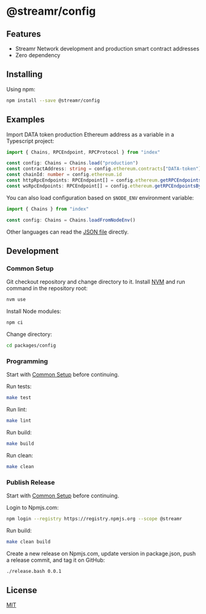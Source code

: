# @streamr/config

## Features
- Streamr Network development and production smart contract addresses
- Zero dependency

## Installing
Using npm:
```bash
npm install --save @streamr/config
```

## Examples
Import DATA token production Ethereum address as a variable in a Typescript project:
```typescript
import { Chains, RPCEndpoint, RPCProtocol } from "index"

const config: Chains = Chains.load("production")
const contractAddress: string = config.ethereum.contracts["DATA-token"]
const chainId: number = config.ethereum.id
const httpRpcEndpoints: RPCEndpoint[] = config.ethereum.getRPCEndpointsByProtocol(RPCProtocol.HTTP)
const wsRpcEndpoints: RPCEndpoint[] = config.ethereum.getRPCEndpointsByProtocol(RPCProtocol.WEBSOCKET)
```

You can also load configuration based on `$NODE_ENV` environment variable:
```typescript
import { Chains } from "index"

const config: Chains = Chains.loadFromNodeEnv()
```

Other languages can read the [JSON file](./src/networks.json) directly.

## Development
### Common Setup
Git checkout repository and change directory to it.
Install [NVM](https://github.com/nvm-sh/nvm) and run command in the repository root:
```bash
nvm use
```

Install Node modules:
```bash
npm ci
```

Change directory:
```bash
cd packages/config
```

### Programming
Start with [Common Setup](#common-setup) before continuing.

Run tests:
```bash
make test
```

Run lint:
```bash
make lint
```

Run build:
```bash
make build
```

Run clean:
```bash
make clean
```

### Publish Release
Start with [Common Setup](#common-setup) before continuing.

Login to Npmjs.com:
```bash
npm login --registry https://registry.npmjs.org --scope @streamr
```

Run build:
```bash
make clean build
```

Create a new release on Npmjs.com, update version in package.json, push a release commit, and tag it on GitHub:
```bash
./release.bash 0.0.1
```

## License
[MIT](LICENSE)
